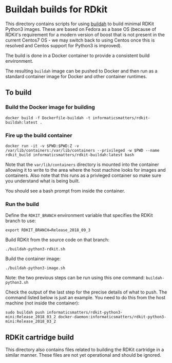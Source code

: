 # Buildah builds for RDkit

This directory contains scripts for using [buildah](https://buildah.io/) to build minimal RDKit Python3 images.
These are based on Fedora as a base OS (because of RDKit's requirement for a modern version of boost that
is not present in the current Centos7 OS - we may switch back to using Centos once this is resolved and Centos
support for Python3 is improved).

The build is done in a Docker container to provide a consistent build environment.

The resulting `buildah` image can be pushed to Docker and then run as a standard container image for Docker and other
container runtimes. 

## To build

### Build the Docker image for building 

```
docker build -f Dockerfile-buildah -t informaticsmatters/rdkit-buildah:latest .
```

### Fire up the build container
```
docker run -it -v $PWD:$PWD:Z -v /var/lib/containers:/var/lib/containers --privileged -w $PWD --name rdkit_build informaticsmatters/rdkit-buildah:latest bash
```
Note that the `var/lib/containers` directory is mounted into the container allowing it to write to the area where the host machine
looks for images and containers. Also note that this runs as a privleged container so make sure you understand what is being built.

You should see a bash prompt from inside the container.

### Run the build
Define the `RDKIT_BRANCH` environment variable that specifies the RDKit branch to use:
```
export RDKIT_BRANCH=Release_2018_09_3
```

Build RDKit from the source code on that branch:

```
./buildah-python3-rdkit.sh
```

Build the container image:

```
./buildah-python3-image.sh
```

Note: the two previous steps can be run using this one command: `buildah-python3.sh`

Check the output of the last step for the precise details of what to push.
The command listed below is just an example.
You need to do this from the host machine (not inside the container):
```
sudo buildah push informaticsmatters/rdkit-python3-mini:Release_2018_03_2 docker-daemon:informaticsmatters/rdkit-python3-mini:Release_2018_03_2
```

## RDKit cartridge build

This directory also contains files related to building the RDKit cartridge in a similar manner.
These files are not yet operational and should be ignored.

